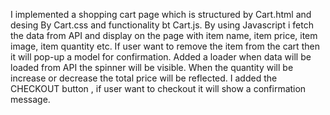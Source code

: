 I implemented a shopping cart page which is structured by Cart.html and desing By Cart.css and functionality bt Cart.js.
By using Javascript i fetch the data from API and display on the page with item name, item price, item image, item quantity etc.
If user want to remove the item from the cart then it will pop-up a model for confirmation.
Added a loader when data will be loaded from API the spinner will be visible.
When the quantity will be increase or decrease the total price will be reflected.
I added the CHECKOUT button , if user want to checkout it will show a confirmation message.
